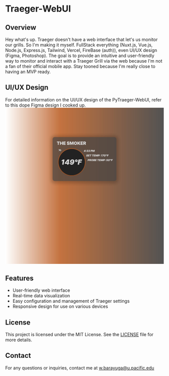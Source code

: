 # Traeger-WebUI

## Overview
Hey what's up. Traeger doesn't have a web interface that let's us monitor our grills. So I'm making it myself. FullStack everything (Nuxt.js, Vue.js, Node.js, Express.js, Tailwind, Vercel, FireBase (auth)), even UI/UX design (Figma, Photoshop). The goal is to provide an intuitive and user-friendly way to monitor and interact with a Traeger Grill via the web because I'm not a fan of their official mobile app. Stay tooned because I'm really close to having an MVP ready.

## UI/UX Design
For detailed information on the UI/UX design of the PyTraeger-WebUI, refer to this dope Figma design I cooked up. ![traeger-webUI-UI-UX-Design](traeger-webUI-UI-UX-Design.jpg)

## Features
- User-friendly web interface
- Real-time data visualization
- Easy configuration and management of Traeger settings
- Responsive design for use on various devices

## License
This project is licensed under the MIT License. See the [LICENSE](LICENSE) file for more details.

## Contact
For any questions or inquiries, contact me at w.barayuga@u.pacific.edu